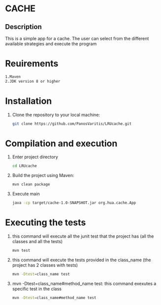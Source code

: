 # CACHE
## Description 
This is a simple app for a cache. The user can select from the different available strategies and execute the program

# Reuirements
   ```bash	
   1.Maven 
   2.JDK version 8 or higher
   ```
# Installation 
1. Clone the repository to your local machine:

    ```bash
    git clone https://github.com/PanosVaritis/LRUcache.git
    ```
# Compilation and execution
1. Enter project directory
    ```bash
    cd LRUcache
    ```
2.  Build the project using Maven:

    ```bash
    mvn clean package
    ```
3. Execute main
    ```bash
    java -cp target/cache-1.0-SNAPSHOT.jar org.hua.cache.App
    ```


# Executing the tests
1. this command will execute all the junit test that the project has (all the classes and all the tests)
    ```bash
    mvn test
    ```
2. this command will execute the tests provided in the class_name (the project has 2 classes with tests)
    ```bash
    mvn -Dtest=class_name test
    ```
3. mvn -Dtest=class_name#method_name test: this command exexutes a specific test in the class
    ```bash
    mvn -Dtest=class_name#method_name test
    ``` 
